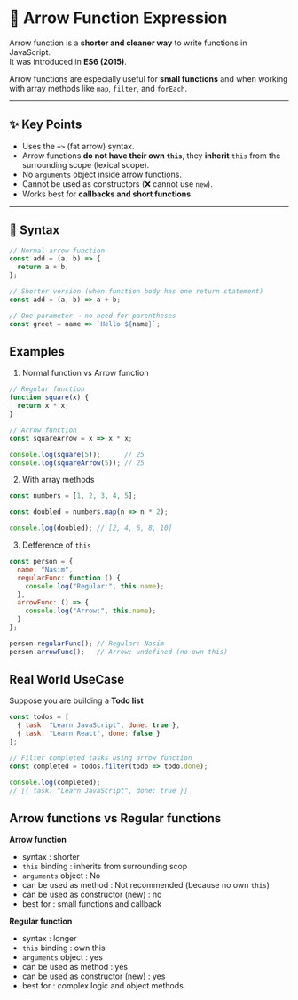 # 🚀 Arrow Function Expression

Arrow function is a **shorter and cleaner way** to write functions in JavaScript.  
It was introduced in **ES6 (2015)**.  

Arrow functions are especially useful for **small functions** and when working with array methods like `map`, `filter`, and `forEach`.

---

## ✨ Key Points

- Uses the `=>` (fat arrow) syntax.  
- Arrow functions **do not have their own `this`**, they **inherit** `this` from the surrounding scope (lexical scope).  
- No `arguments` object inside arrow functions.  
- Cannot be used as constructors (❌ cannot use `new`).  
- Works best for **callbacks and short functions**.  

---

## 📝 Syntax

```js
// Normal arrow function
const add = (a, b) => {
  return a + b;
};

// Shorter version (when function body has one return statement)
const add = (a, b) => a + b;

// One parameter → no need for parentheses
const greet = name => `Hello ${name}`;
```

## Examples

1. Normal function vs Arrow function

```js
// Regular function
function square(x) {
  return x * x;
}

// Arrow function
const squareArrow = x => x * x;

console.log(square(5));      // 25
console.log(squareArrow(5)); // 25

```

2. With array methods

```js
const numbers = [1, 2, 3, 4, 5];

const doubled = numbers.map(n => n * 2);

console.log(doubled); // [2, 4, 6, 8, 10]

```

3. Defference of `this`

```js
const person = {
  name: "Nasim",
  regularFunc: function () {
    console.log("Regular:", this.name);
  },
  arrowFunc: () => {
    console.log("Arrow:", this.name);
  }
};

person.regularFunc(); // Regular: Nasim
person.arrowFunc();   // Arrow: undefined (no own this)

```

## Real World UseCase

Suppose you are building a **Todo list**

```js
const todos = [
  { task: "Learn JavaScript", done: true },
  { task: "Learn React", done: false }
];

// Filter completed tasks using arrow function
const completed = todos.filter(todo => todo.done);

console.log(completed);
// [{ task: "Learn JavaScript", done: true }]

```

## Arrow functions vs Regular functions

**Arrow function**

- syntax : shorter
- `this` binding : inherits from surrounding scop
- `arguments` object : No
- can be used as method : Not recommended (because no own `this`)
- can be used as constructor (new) : no
- best for : small functions and callback

**Regular function**

- syntax : longer
- `this` binding : own this
- `arguments` object : yes
- can be used as method : yes
- can be used as constructor (new) : yes
- best for : complex logic and object methods.
